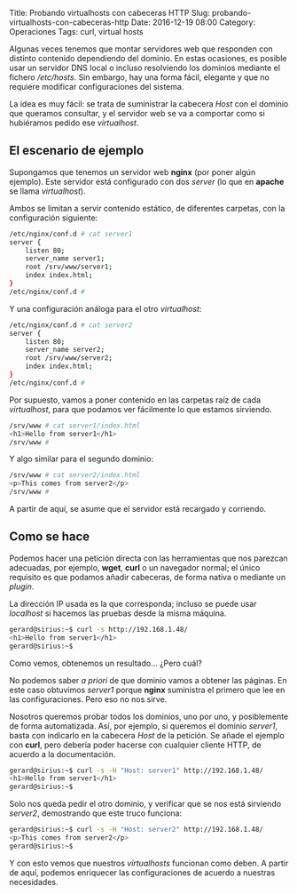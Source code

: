 Title: Probando virtualhosts con cabeceras HTTP
Slug: probando-virtualhosts-con-cabeceras-http
Date: 2016-12-19 08:00
Category: Operaciones
Tags: curl, virtual hosts



Algunas veces tenemos que montar servidores web que responden con distinto contenido dependiendo del dominio. En estas ocasiones, es posible usar un servidor DNS local o incluso resolviendo los dominios mediante el fichero */etc/hosts*. Sin embargo, hay una forma fácil, elegante y que no requiere modificar configuraciones del sistema.

La idea es muy fácil: se trata de suministrar la cabecera *Host* con el dominio que queramos consultar, y el servidor web se va a comportar como si hubiéramos pedido ese *virtualhost*.

## El escenario de ejemplo

Supongamos que tenemos un servidor web **nginx** (por poner algún ejemplo). Este servidor está configurado con dos *server* (lo que en **apache** se llama *virtualhost*).

Ambos se limitan a servir contenido estático, de diferentes carpetas, con la configuración siguiente:

```bash
/etc/nginx/conf.d # cat server1
server {
	listen 80;
	server_name server1;
	root /srv/www/server1;
	index index.html;
}
/etc/nginx/conf.d # 
```

Y una configuración análoga para el otro *virtualhost*:

```bash
/etc/nginx/conf.d # cat server2
server {
	listen 80;
	server_name server2;
	root /srv/www/server2;
	index index.html;
}
/etc/nginx/conf.d # 
```

Por supuesto, vamos a poner contenido en las carpetas raíz de cada *virtualhost*, para que podamos ver fácilmente lo que estamos sirviendo.

```bash
/srv/www # cat server1/index.html 
<h1>Hello from server1</h1>
/srv/www # 
```

Y algo similar para el segundo dominio:

```bash
/srv/www # cat server2/index.html 
<p>This comes from server2</p>
/srv/www # 
```

A partir de aquí, se asume que el servidor está recargado y corriendo.

## Como se hace

Podemos hacer una petición directa con las herramientas que nos parezcan adecuadas, por ejemplo, **wget**, **curl** o un navegador normal; el único requisito es que podamos añadir cabeceras, de forma nativa o mediante un *plugin*.

La dirección IP usada es la que corresponda; incluso se puede usar *localhost* si hacemos las pruebas desde la misma máquina.

```bash
gerard@sirius:~$ curl -s http://192.168.1.48/
<h1>Hello from server1</h1>
gerard@sirius:~$ 
```

Como vemos, obtenemos un resultado... ¿Pero cuál?

No podemos saber *a priori* de que dominio vamos a obtener las páginas. En este caso obtuvimos *server1* porque **nginx** suministra el primero que lee en las configuraciones. Pero eso no nos sirve.

Nosotros queremos probar todos los dominios, uno por uno, y posiblemente de forma automatizada. Así, por ejemplo, si queremos el dominio *server1*, basta con indicarlo en la cabecera *Host* de la petición. Se añade el ejemplo con **curl**, pero debería poder hacerse con cualquier cliente HTTP, de acuerdo a la documentación.

```bash
gerard@sirius:~$ curl -s -H "Host: server1" http://192.168.1.48/
<h1>Hello from server1</h1>
gerard@sirius:~$ 
```

Solo nos queda pedir el otro dominio, y verificar que se nos está sirviendo *server2*, demostrando que este truco funciona:

```bash
gerard@sirius:~$ curl -s -H "Host: server2" http://192.168.1.48/
<p>This comes from server2</p>
gerard@sirius:~$ 
```

Y con esto vemos que nuestros *virtualhosts* funcionan como deben. A partir de aquí, podemos enriquecer las configuraciones de acuerdo a nuestras necesidades.
